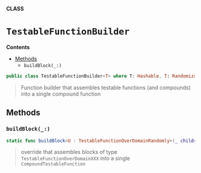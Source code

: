 **CLASS**

# `TestableFunctionBuilder`

**Contents**

- [Methods](#methods)
  - `buildBlock(_:)`

```swift
public class TestableFunctionBuilder<T> where T: Hashable, T: Randomizable
```

> Function builder that assembles testable functions (and compounds) into a single compound function

## Methods
### `buildBlock(_:)`

```swift
static func buildBlock<U : TestableFunctionOverDomainRandomly>(_ children: U...) -> CompoundTestableFunction<T>
```

> override that assembles blocks of type `TestableFunctionOverDomainXXX` into a single `CompoundTestableFunction`
